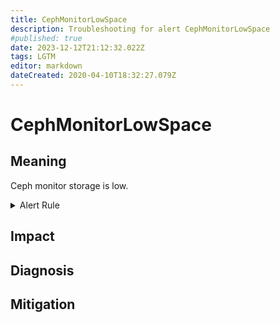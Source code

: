 ```yaml
---
title: CephMonitorLowSpace
description: Troubleshooting for alert CephMonitorLowSpace
#published: true
date: 2023-12-12T21:12:32.022Z
tags: LGTM
editor: markdown
dateCreated: 2020-04-10T18:32:27.079Z
---
```


# CephMonitorLowSpace

## Meaning
[//]: # "Short paragraph that explains what the alert means"
Ceph monitor storage is low.

<details>
  <summary>Alert Rule</summary>

  ```yaml
alert: CephMonitorLowSpace
expr: ceph_monitor_avail_percent < 10
for: 2m
labels:
    severity: warning
annotations:
    summary: Ceph monitor low space (instance {{ $labels.instance }})
    description: |-
        Ceph monitor storage is low.
          VALUE = {{ $value }}
          LABELS = {{ $labels }}
    runbook: https://github.com/srerun/prometheus-alerts/content/runbooks/CephMonitorLowSpace

  ```
</details>


## Impact
[//]: # "What could / will happen if the alert is not addressed"



## Diagnosis
[//]: # "Steps to take to identify the cause of the problem"



## Mitigation
[//]: # "The steps necessary to resolve the alert"
